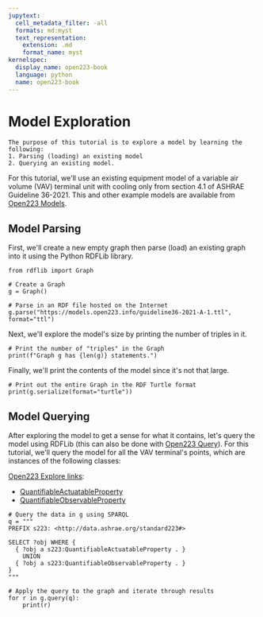 ```yaml
---
jupytext:
  cell_metadata_filter: -all
  formats: md:myst
  text_representation:
    extension: .md
    format_name: myst
kernelspec:
  display_name: open223-book
  language: python
  name: open223-book
---
```


# Model Exploration

```{note}
The purpose of this tutorial is to explore a model by learning the following:
1. Parsing (loading) an existing model
2. Querying an existing model.
```

For this tutorial, we'll use an existing equipment model of a variable air volume (VAV) terminal unit with cooling only from section 4.1 of ASHRAE Guideline 36-2021. This and other example models are available from [Open223 Models](open223-resources).

## Model Parsing

First, we'll create a new empty graph then parse (load) an existing graph into it using the Python RDFLib library.

```{code-cell}
from rdflib import Graph

# Create a Graph
g = Graph()

# Parse in an RDF file hosted on the Internet
g.parse("https://models.open223.info/guideline36-2021-A-1.ttl", format="ttl")
```

Next, we'll explore the model's size by printing the number of triples in it.

```{code-cell}
# Print the number of "triples" in the Graph
print(f"Graph g has {len(g)} statements.")
```

Finally, we'll print the contents of the model since it's not that large.

```{code-cell}
# Print out the entire Graph in the RDF Turtle format
print(g.serialize(format="turtle"))
```

## Model Querying

After exploring the model to get a sense for what it contains, let's query the model using RDFLib (this can also be done with [Open223 Query](open223-resources)). For this tutorial, we'll query the model for all the VAV terminal's points, which are instances of the following classes:

[Open223 Explore links](open223-resources):
- [QuantifiableActuatableProperty](https://explore.open223.info/s223/QuantifiableActuatableProperty.html)
- [QuantifiableObservableProperty](https://explore.open223.info/s223/QuantifiableObservableProperty.html)

```{code-cell}
# Query the data in g using SPARQL
q = """
PREFIX s223: <http://data.ashrae.org/standard223#>

SELECT ?obj WHERE {
  { ?obj a s223:QuantifiableActuatableProperty . }
  	UNION
  { ?obj a s223:QuantifiableObservableProperty . }
}
"""

# Apply the query to the graph and iterate through results
for r in g.query(q):
    print(r)
```

